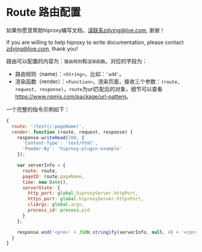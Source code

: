 # Route 路由配置

如果你愿意帮助hiproxy编写文档，请联系zdying@live.com, 谢谢！

If you are willing to help hiproxy to write documentation, please contact zdying@live.com, thank you!


路由可以配置的内容为：`路由规则`和`渲染函数`。对应的字段为：

* 路由规则（name）：`<String>`，比如：`'add'`。
* 渲染函数（render）：`<Function>`，渲染页面，接收三个参数：`(route, request, response)`，`route`为url匹配后的对象，细节可以查看<https://www.npmjs.com/package/url-pattern>。

一个完整的指令示例如下：

```js
{
  route: '/test(/:pageName)',
  render: function (route, request, response) {
    response.writeHead(200, {
      'Content-Type': 'text/html',
      'Powder-By': 'hiproxy-plugin-example'
    });

    var serverInfo = {
      route: route,
      pageID: route.pageName,
      time: new Date(),
      serverState: {
        http_port: global.hiproxyServer.httpPort,
        https_port: global.hiproxyServer.httpsPort,
        cliArgs: global.args,
        process_id: process.pid
      }
    };

    response.end('<pre>' + JSON.stringify(serverInfo, null, 4) + '</pre>');
  }
}
```